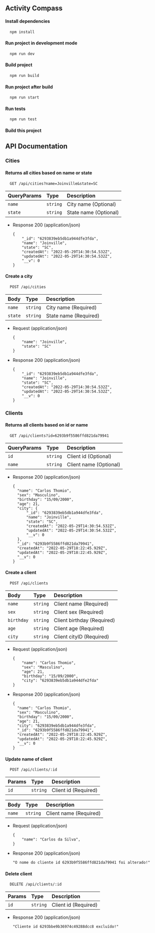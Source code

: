 
## Activity Compass

#### Install dependencies

```
  npm install
```

#### Run project in development mode

```
  npm run dev
```

#### Build project

```
  npm run build
```

#### Run project after build

```
  npm run start
```

#### Run tests

```
  npm run test
```

#### Build this project

## API Documentation

### Cities

#### Returns all cities based on name or state

```http
  GET /api/cities?name=Joinville&state=SC
```

| QueryParams   | Type       | Description                           |
| :---------- | :--------- | :---------------------------------- |
| `name` | `string` | City name (Optional)|
| `state` | `string` | State name (Optional)|

+ Response 200 (application/json)

      
      {
          "_id": "6293839eb5db1a944dfe3fda",
          "name": "Joinville",
          "state": "SC",
          "createdAt": "2022-05-29T14:30:54.532Z",
          "updatedAt": "2022-05-29T14:30:54.532Z",
          "__v": 0
      }
      

#### Create a city

```http
  POST /api/cities
```

| Body   | Type       | Description                           |
| :---------- | :--------- | :---------------------------------- |
| `name` | `string` | City name (Required)|
| `state` | `string` | State name (Required)|

+ Request (application/json)

      {
          "name": "Joinville",
          "state": "SC"
      }

+ Response 200 (application/json)

      {
          "_id": "6293839eb5db1a944dfe3fda",
          "name": "Joinville",
          "state": "SC",
          "createdAt": "2022-05-29T14:30:54.532Z",
          "updatedAt": "2022-05-29T14:30:54.532Z",
          "__v": 0
      }

### Clients

#### Returns all clients based on id or name

```http
  GET /api/clients?id=6293b9f5586ffd821da79941
```

| QueryParams   | Type       | Description                           |
| :---------- | :--------- | :---------------------------------- |
| `id` | `string` | Client id (Optional)|
| `name` | `string` | Client name (Optional)|

+ Response 200 (application/json)

      
      {
        "name": "Carlos Thomio",
        "sex": "Masculino",
        "birthday": "15/09/2000",
        "age": 21,
        "city": {
            "_id": "6293839eb5db1a944dfe3fda",
            "name": "Joinville",
            "state": "SC",
            "createdAt": "2022-05-29T14:30:54.532Z",
            "updatedAt": "2022-05-29T14:30:54.532Z",
            "__v": 0
        },
        "_id": "6293b9f5586ffd821da79941",
        "createdAt": "2022-05-29T18:22:45.929Z",
        "updatedAt": "2022-05-29T18:22:45.929Z",
        "__v": 0
      }
      

#### Create a client

```http
  POST /api/clients
```

| Body   | Type       | Description                           |
| :---------- | :--------- | :---------------------------------- |
| `name` | `string` | Client name (Required)|
| `sex` | `string` | Client sex (Required)|
| `birthday` | `string` | Client birthday (Required)|
| `age` | `string` | Client age (Required)|
| `city` | `string` | Client cityID (Required)|

+ Request (application/json)

      {
          "name": "Carlos Thomio",
          "sex": "Masculino",
          "age": 21,
          "birthday": "15/09/2000",
          "city": "6293839eb5db1a944dfe2fda"
      }

+ Response 200 (application/json)

      {
        "name": "Carlos Thomio",
        "sex": "Masculino",
        "birthday": "15/09/2000",
        "age": 21,
        "city": "6293839eb5db1a944dfe3fda",
        "_id": "6293b9f5586ffd821da79941",
        "createdAt": "2022-05-29T18:22:45.929Z",
        "updatedAt": "2022-05-29T18:22:45.929Z",
        "__v": 0
      }

#### Update name of client

```http
  POST /api/clients/:id
```
| Params   | Type       | Description                           |
| :---------- | :--------- | :---------------------------------- |
| `id` | `string` | Client id (Required)|

| Body   | Type       | Description                           |
| :---------- | :--------- | :---------------------------------- |
| `name` | `string` | Client name (Required)|

+ Request (application/json)

      {
          "name": "Carlos da Silva",
      }

+ Response 200 (application/json)

      "O nome do cliente id 6293b9f5586ffd821da79941 foi alterado!"

#### Delete client

```http
  DELETE /api/clients/:id
```
| Params   | Type       | Description                           |
| :---------- | :--------- | :---------------------------------- |
| `id` | `string` | Client id (Required)|

+ Response 200 (application/json)

      "Cliente id 6293bbe9b36974c49288dcc8 excluído!"
      
